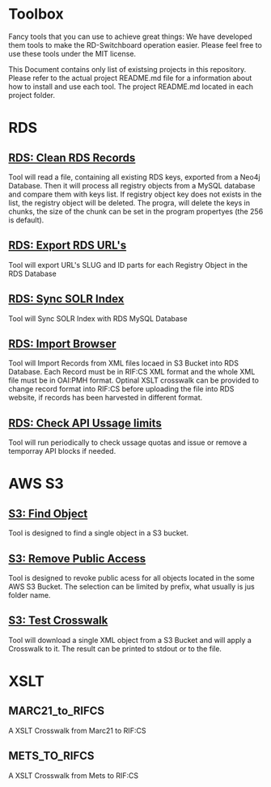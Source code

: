 # Toolbox
Fancy tools that you can use to achieve great things: We have developed them tools
to make the RD-Switchboard operation easier. Please feel free to use these tools
under the MIT license. 

This Document contains only list of existsing projects in this repository. Please refer to the 
actual project README.md file for a information about how to install and use each tool. The project README.md 
located in each project folder.

# RDS

## [RDS: Clean RDS Records](https://github.com/rd-switchboard/Toolbox/tree/master/RDS/clean_rds_records)

Tool will read a file, containing all existing RDS keys, exported from a Neo4j Database. 
Then it will process all registry objects from a MySQL database and compare them with keys list.
If registry object key does not exists in the list, the registry object will be deleted. 
The progra, will delete the keys in chunks, the size of the chunk can be set in the program propertyes
(the 256 is default).

## [RDS: Export RDS URL's](https://github.com/rd-switchboard/Toolbox/tree/master/RDS/export_rds_urls)

Tool will export URL's SLUG and ID parts for each Registry Object in the RDS Database

## [RDS: Sync SOLR Index](https://github.com/rd-switchboard/Toolbox/tree/master/RDS/sync_solr)

Tool will Sync SOLR Index with RDS MySQL Database

## [RDS: Import Browser](https://github.com/rd-switchboard/Toolbox/tree/master/RDS/import_browser)

Tool will Import Records from XML files locaed in S3 Bucket into RDS Database. Each Record must be in RIF:CS XML 
format and the whole XML file must be in OAI:PMH format. Optinal XSLT crosswalk can be provided to change record format
into RIF:CS before uploading the file into RDS website, if records has been harvested in different format.

## [RDS: Check API Ussage limits](https://github.com/rd-switchboard/Toolbox/tree/master/RDS/check_limits)

Tool will run periodically to check ussage quotas and issue or remove a temporray API blocks if needed.

# AWS S3

## [S3: Find Object](https://github.com/rd-switchboard/Toolbox/tree/master/S3/find_object)

Tool is designed to find a single object in a S3 bucket.

## [S3: Remove Public Access](https://github.com/rd-switchboard/Toolbox/tree/master/S3/remove_public_access)

Tool is designed to revoke public acess for all objects located in the some AWS S3 Bucket. 
The selection can be limited by prefix, what usually is jus folder name. 

## [S3: Test Crosswalk](https://github.com/rd-switchboard/Toolbox/tree/master/S3/test_crosswalk)

Tool will download a single XML object from a S3 Bucket and will apply a Crosswalk to it. 
The result can be printed to stdout or to the file.

# XSLT

## MARC21_to_RIFCS

A XSLT Crosswalk from Marc21 to RIF:CS

## METS_TO_RIFCS

A XSLT Crosswalk from Mets to RIF:CS


